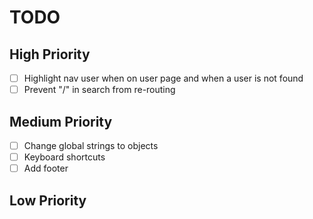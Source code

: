 # TODO

## High Priority

- [ ] Highlight nav user when on user page and when a user is not found
- [ ] Prevent "/" in search from re-routing

## Medium Priority

- [ ] Change global strings to objects
- [ ] Keyboard shortcuts
- [ ] Add footer

## Low Priority
